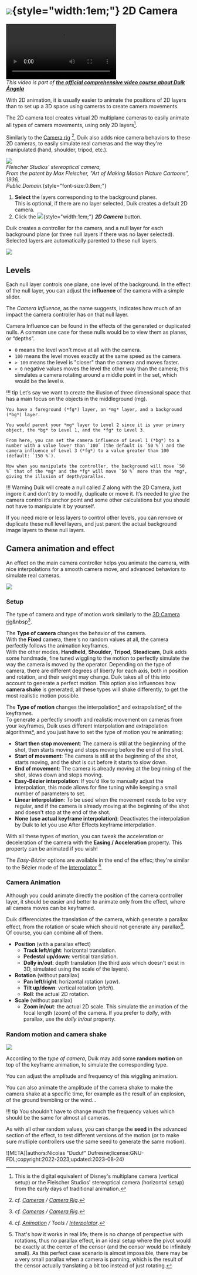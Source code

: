 # ![](../../img/duik/icons/2d_camera.svg){style="width:1em;"} 2D Camera

![RXLAB_VIDEO](https://rxlaboratory.org/wp-content/uploads/rx-videos/Duik17_N03_2DCam__EN_720.mp4)  
*This video is part of [__the official comprehensive video course about Duik Ángela__](https://rxlaboratory.org/product/the-official-comprehensive-video-course-about-duik-angela/)*

With 2D animation, it is usually easier to animate the positions of 2D layers than to set up a 3D space using cameras to create camera movements.

The 2D camera tool creates virtual 2D multiplane cameras to easily animate all types of camera movements, using only 2D layers[^multiplane].

[^multiplane]: This is the digital equivalent of Disney's multiplane camera (vertical setup) or the Fleischer Studios' stereoptical camera (horizontal setup) from the early days of traditional animation.

Similarly to the [Camera rig](camera-rig.md)&nbsp;[^rig], Duik also adds nice camera behaviors to these 2D cameras, to easily simulate real cameras and the way they're manipulated (hand, shoulder, tripod, etc.).

[^rig]: *cf. [Cameras](index.md) / [Camera Rig](camera-rig.md)*.

![](../../img/illustration/Fleischer_stereoptical_camera_fig1_edit.png)  
*Fleischer Studios' stereoptical camera,  
From the patent by Max Fleischer, "Art of Making Motion Picture Cartoons",  
1936,  
Public Domain.*{style="font-size:0.8em;"}

1. **Select** the layers corresponding to the background planes.  
    This is optional, if there are no layer selected, Duik creates a default 2D camera.
2. Click the ![](../../img/duik/icons/2d_camera.svg){style="width:1em;"} ***2D Camera*** button.

Duik creates a controller for the camera, and a null layer for each background plane (or three null layers if there was no layer selected).  
Selected layers are automatically parented to these null layers.

![](../../img/duik/cameras/2d-camera-layers.png)

## Levels

Each null layer controls one plane, one level of the background. In the effect of the null layer, you can adjust the **influence** of the camera with a simple slider.

The *Camera Influence*, as the name suggests, indicates how much of an impact the camera controller has on that null layer.

Camera Influence can be found in the effects of the generated or duplicated nulls. A common use case for these nulls would be to view them as planes, or “depths”.

- `0` means the level won't move at all with the camera.
- `100` means the level moves exactly at the same speed as the camera.
- `> 100` means the level is "closer" than the camera and moves faster.
- `< 0` negative values moves the level the other way than the camera; this simulates a camera rotating around a middle point in the set, which would be the level `0`.

!!! tip
    Let’s say we want to create the illusion of three dimensional space that has a main focus on the objects in the middleground (mg).

    You have a foreground (*fg*) layer, an *mg* layer, and a background (*bg*) layer.

    You would parent your *mg* layer to Level 2 since it is your primary object, the *bg* to Level 1, and the *fg* to Level 3.

    From here, you can set the camera influence of Level 1 (*bg*) to a number with a value lower than `100` (the default is `50 %`) and the camera influence of Level 3 (*fg*) to a value greater than 100 (default: `150 %`). 

    Now when you manipulate the controller, the background will move `50 %` that of the *mg* and the *fg* will move `50 %` more than the *mg*, giving the illusion of depth/parallax.

!!! Warning
    Duik will create a null called *Z* along with the 2D Camera, just ingore it and don’t try to modify, duplicate or move it. It’s needed to give the camera control it’s anchor point and some other calculations but you should not have to manipulate it by yourself.

If you need more or less layers to control other levels, you can remove or duplicate these null level layers, and just parent the actual background image layers to these null layers.

## Camera animation and effect

An effect on the main camera controller helps you animate the camera, with nice interpolations for a smooth camera move, and advanced behaviors to simulate real cameras.

![](../../img/duik/cameras/2d-camera-effect.png)

### Setup

The type of camera and type of motion work similarly to the [3D Camera rig](camera-rig.md)&nbsp[^rig].

The **Type of camera** changes the behavior of the camera.  
With the **Fixed** camera, there's no random values at all, the camera perfectly follows the animation keyframes.  
With the other modes, **Handheld**, **Shoulder**, **Tripod**, **Steadicam**, Duik adds some handmade, fine tuned wiggling to the motion to perfectly simulate the way the camera is moved by the operator. Depending on the type of camera, there are different degrees of liberty for each axis, both in position and rotation, and their weight may change. Duik takes all of this into account to generate a perfect motion. This option also influences how **camera shake** is generated, all these types will shake differently, to get the most realistic motion possible.

The **Type of motion** changes the interpolation[*](../../misc/glossary.md) and extrapolation[*](../../misc/glossary.md) of the keyframes.  
To generate a perfectly smooth and realistic movement on cameras from your keyframes, Duik uses different interpolation and extrapolation algorithms[*](../../misc/glossary.md), and you just have to set the type of motion you're animating:

- **Start then stop movement**: The camera is still at the beginnning of the shot, then starts moving and stops moving before the end of the shot.
- **Start of movement**: The camera is still at the beginning of the shot, starts moving, and the shot is cut before it starts to slow down.
- **End of movement**: The camera is already moving at the beginning of the shot, slows down and stops moving.
- **Easy-Bézier interpolation**: If you'd like to manually adjust the interpolation, this mode allows for fine tuning while keeping a small number of parameters to set.
- **Linear interpolation**: To be used when the movement needs to be very regular, and if the camera is already moving at the beginning of the shot and doesn't stop at the end of the shot.
- **None (use actual keyframe interpolation)**: Deactivates the interpolation by Duik to let you use After Effects keyframe interpolation.

With all these types of motion, you can tweak the acceleration or deceleration of the camera with the **Easing / Acceleration** property. This property can be animated if you wish!

The *Easy-Bézier* options are available in the end of the effec; they're similar to the Bézier mode of the [Interpolator](../animation/tools/interpolator.md)&nbsp;[^interpolator].

[^interpolator]: *cf. [Animation](../animation/index.md) / Tools / [Interpolator](../animation/tools/interpolator.md)*.

### Camera Animation

Although you could animate directly the position of the camera controller layer, it should be easier and better to animate only from the effect, where all camera moves can be keyframed.

Duik differenciates the translation of the camera, which generate a parallax effect, from the rotation or scale which should not generate any parallax[^parallax]. Of course, you can combine all of them.

[^parallax]: That's how it works in real life; there is no change of perspective with rotations, thus no parallax effect, in an ideal setup where the pivot would be exactly at the center of the censor (and the censor would be infinitely small). As this perfect case scenario is almost impossible, there may be a very small parallax when a camera is panning, which is the result of the censor actually translating a bit too instead of just rotating.

- **Position** (with a parallax effect)  
    - **Track left/right**: horizontal translation.
    - **Pedestal up/down**: vertical translation.
    - **Dolly in/out**: depth translation (the third axis which doesn't exist in 3D, simulated using the scale of the layers).
- **Rotation** (without parallax)  
    - **Pan left/right**: horizontal rotation (*yaw*).
    - **Tilt up/down**: vertical rotation (*pitch*).
    - **Roll**: the actual 2D rotation.
- **Scale** (without parallax)
    - **Zoom in/out**: the actual 2D scale. This simulate the animation of the focal length (zoom) of the camera. If you prefer to *dolly*, with parallax, use the *dolly in/out* property.

### Random motion and camera shake

![](../../img/duik/cameras/2d-camera-effect-random.png)

According to the *type of camera*, Duik may add some **random motion** on top of the keyframe animation, to simulate the corresponding type.

You can adjust the amplitude and frequency of this wiggling animation.

You can also animate the amplitude of the camera shake to make the camera shake at a specific time, for example as the result of an explosion, of the ground trembling or the wind...

!!! tip
    You shouldn't have to change much the frequency values which should be the same for almost all cameras.

As with all other random values, you can change the **seed** in the advanced section of the effect, to test different versions of the motion (or to make sure mutliple controllers use the same seed to generate the same motion).


![META](authors:Nicolas "Duduf" Dufresne;license:GNU-FDL;copyright:2022-2023;updated:2023-08-24)
